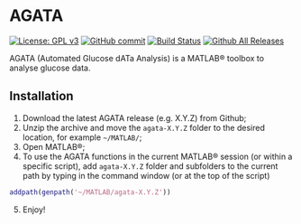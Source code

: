 # AGATA

[![License: GPL v3](https://img.shields.io/badge/License-GPLv3-blue.svg)](https://github.com/gcappon/agata/COPYING)
[![GitHub commit](https://img.shields.io/github/last-commit/gcappon/agata)](https://github.com/gcappon/agata/commits/master)
[![Build Status](https://travis-ci.com/gcappon/agata.svg?branch=master)](https://travis-ci.com/gcappon/agata)
[![Github All Releases](https://img.shields.io/github/downloads/gcappon/agata/total.svg)]()

AGATA (Automated Glucose dATa Analysis) is a MATLAB® toolbox to analyse glucose data.

## Installation

1. Download the latest AGATA release (e.g. X.Y.Z) from Github;
2. Unzip the archive and move the `agata-X.Y.Z` folder to the desired location, for example ``~/MATLAB/``;
3. Open MATLAB®;
4. To use the AGATA functions in the current MATLAB® session (or within a specific script), add `agata-X.Y.Z` folder and subfolders to the current path by typing in the command window (or at the top of the script)
```MATLAB
addpath(genpath('~/MATLAB/agata-X.Y.Z'))
```
5. Enjoy!

